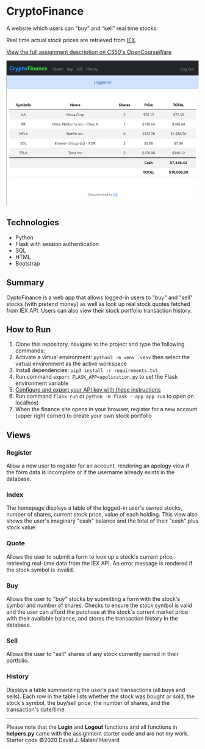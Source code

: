 # CryptoFinance

A website which users can “buy” and “sell” real time stocks.

Real time actual stock prices are retrieved from [IEX](https://iexcloud.io).

[View the full assignment description on CS50's OpenCourseWare](https://cs50.harvard.edu/x/2020/tracks/web/finance/)

<img src="cryptoFinance.png" alt="crypto_finance">

## Technologies
* Python
* Flask with session authentication
* SQL
* HTML
* Bootstrap


## Summary
CyptoFinance is a web app that allows logged-in users to "buy" and "sell" stocks (with pretend money) as well as look up real stock quotes fetched from IEX API. Users can also view their stock portfolio transaction history.

## How to Run
1. Clone this repository, navigate to the project and type the following commands:
2. Activate a virtual environment: ```python3 -m venv .venv``` then select the virtual environment as the active workspace
3. Install dependencies: ```pip3 install -r requirements.txt```
4. Run command ```export FLASK_APP=application.py``` to set the Flask environment variable
5. <a href="https://cs50.harvard.edu/x/2020/tracks/web/finance/#configuring">Configure and export your API key with these instructions</a>
6. Run command ```flask run``` or ```python -m flask --app app run``` to open on localhost 
7. When the finance site opens in your browser, register for a new account (upper right corner) to create your own stock portfolio

## Views

### Register
Allow a new user to register for an account, rendering an apology view if the form data is incomplete or if the username already exists in the database.

### Index
The homepage displays a table of the logged-in user's owned stocks, number of shares, current stock price, value of each holding. This view also shows the user's imaginary "cash" balance and the total of their "cash" plus stock value.

### Quote
Allows the user to submit a form to look up a stock's current price, retrieving real-time data from the IEX API. An error message is rendered if the stock symbol is invalid.

### Buy
Allows the user to "buy" stocks by submitting a form with the stock's symbol and number of shares. Checks to ensure the stock symbol is valid and the user can afford the purchase at the stock's current market price with their available balance, and stores the transaction history in the database.

### Sell
Allows the user to "sell" shares of any stock currently owned in their portfolio. 

### History
Displays a table summarizing the user's past transactions (all buys and sells). Each row in the table lists whether the stock was bought or sold, the stock's symbol, the buy/sell price, the number of shares, and the transaction's date/time.

---

Please note that the **Login** and **Logout** functions and all functions in **helpers.py** came with the assignment starter code and are not my work. Starter code &copy;2020 David J. Malan/ Harvard
